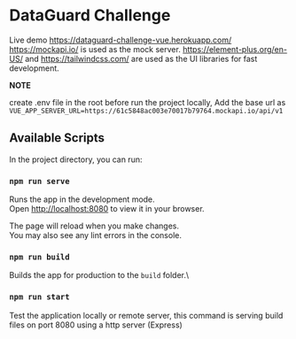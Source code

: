 # DataGuard Challenge

Live demo https://dataguard-challenge-vue.herokuapp.com/
https://mockapi.io/ is used as the mock server.
https://element-plus.org/en-US/ and https://tailwindcss.com/ are used as the UI libraries for fast development.

**NOTE**

create .env file in the root before run the project locally, Add the base url as `VUE_APP_SERVER_URL=https://61c5848ac003e70017b79764.mockapi.io/api/v1`

## Available Scripts

In the project directory, you can run:

### `npm run serve`

Runs the app in the development mode.\
Open [http://localhost:8080](http://localhost:8080) to view it in your browser.

The page will reload when you make changes.\
You may also see any lint errors in the console.

### `npm run build`

Builds the app for production to the `build` folder.\

### `npm run start`

Test the application locally or remote server, this command is serving build files on port 8080 using a http server (Express)
